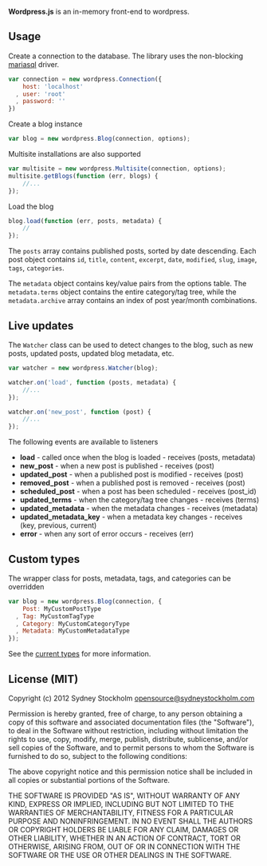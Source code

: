 **Wordpress.js** is an in-memory front-end to wordpress.

## Usage

Create a connection to the database. The library uses the non-blocking [mariasql](https://github.com/mscdex/node-mariasql) driver.

```javascript
var connection = new wordpress.Connection({
    host: 'localhost'
  , user: 'root'
  , password: ''
})
```

Create a blog instance

```javascript
var blog = new wordpress.Blog(connection, options);
```

Multisite installations are also supported

```javascript
var multisite = new wordpress.Multisite(connection, options);
multisite.getBlogs(function (err, blogs) {
    //...
});
```

Load the blog

```javascript
blog.load(function (err, posts, metadata) {
    //
});
```

The `posts` array contains published posts, sorted by date descending. Each post object contains `id`, `title`, `content`, `excerpt`, `date`, `modified`, `slug`, `image`, `tags`, `categories`.

The `metadata` object contains key/value pairs from the options table. The `metadata.terms` object contains the entire category/tag tree, while the `metadata.archive` array contains an index of post year/month combinations.

## Live updates

The `Watcher` class can be used to detect changes to the blog, such as new posts, updated posts, updated blog metadata, etc.

```javascript
var watcher = new wordpress.Watcher(blog);

watcher.on('load', function (posts, metadata) {
    //...
});

watcher.on('new_post', function (post) {
    //...
});
```

The following events are available to listeners

- **load** - called once when the blog is loaded - receives (posts, metadata)
- **new_post** - when a new post is published - receives (post)
- **updated_post** - when a published post is modified - receives (post)
- **removed_post** - when a published post is removed - receives (post)
- **scheduled_post** - when a post has been scheduled - receives (post_id)
- **updated_terms** - when the category/tag tree changes - receives (terms)
- **updated_metadata** - when the metadata changes - receives (metadata)
- **updated_metadata_key** - when a metadata key changes - receives (key, previous, current)
- **error** - when any sort of error occurs - receives (err)

## Custom types

The wrapper class for posts, metadata, tags, and categories can be overridden

```javascript
var blog = new wordpress.Blog(connection, {
    Post: MyCustomPostType
  , Tag: MyCustomTagType
  , Category: MyCustomCategoryType
  , Metadata: MyCustomMetadataType
});
```

See the [current types](https://github.com/sydneystockholm/wordpress.js/tree/master/lib) for more information.

## License (MIT)

Copyright (c) 2012 Sydney Stockholm <opensource@sydneystockholm.com>

Permission is hereby granted, free of charge, to any person obtaining
a copy of this software and associated documentation files (the
"Software"), to deal in the Software without restriction, including
without limitation the rights to use, copy, modify, merge, publish,
distribute, sublicense, and/or sell copies of the Software, and to
permit persons to whom the Software is furnished to do so, subject to
the following conditions:

The above copyright notice and this permission notice shall be
included in all copies or substantial portions of the Software.

THE SOFTWARE IS PROVIDED "AS IS", WITHOUT WARRANTY OF ANY KIND,
EXPRESS OR IMPLIED, INCLUDING BUT NOT LIMITED TO THE WARRANTIES OF
MERCHANTABILITY, FITNESS FOR A PARTICULAR PURPOSE AND
NONINFRINGEMENT. IN NO EVENT SHALL THE AUTHORS OR COPYRIGHT HOLDERS BE
LIABLE FOR ANY CLAIM, DAMAGES OR OTHER LIABILITY, WHETHER IN AN ACTION
OF CONTRACT, TORT OR OTHERWISE, ARISING FROM, OUT OF OR IN CONNECTION
WITH THE SOFTWARE OR THE USE OR OTHER DEALINGS IN THE SOFTWARE.

